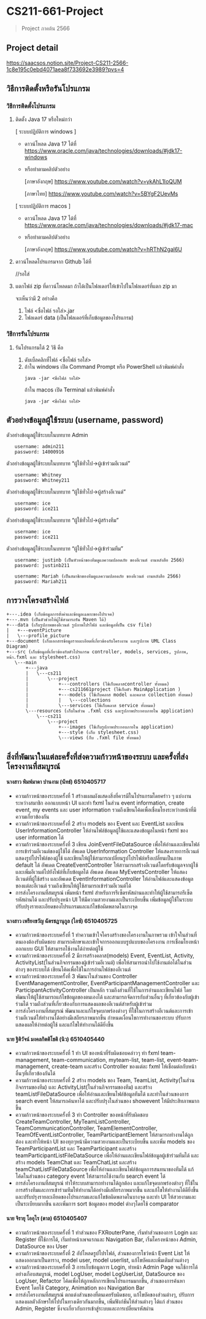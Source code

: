 # CS211-661-Project
> Project ภาคต้น 2566

## Project detail
https://saacsos.notion.site/Project-CS211-2566-1c8e195c0ebd4071aea8f733692e3989?pvs=4

## วิธีการติดตั้งหรือรันโปรแกรม
### วิธีการติดตั้งโปรแกรม
1. ติดตั้ง Java 17 หรือใหม่กว่า

    [ ระบบปฏิบัติการ windows ]
    - ดาวน์โหลด Java 17 ได้ที่ https://www.oracle.com/java/technologies/downloads/#jdk17-windows
    - หรือทำตามคลิปตัวอย่าง 
   
        [ภาษาอังกฤษ] https://www.youtube.com/watch?v=ykAhL1IoQUM
   
        [ภาษาไทย] https://www.youtube.com/watch?v=5BYgF2UevMs
   
    [ ระบบปฏิบัติการ macos ]
    - ดาวน์โหลด Java 17 ได้ที่ https://www.oracle.com/java/technologies/downloads/#jdk17-mac
    - หรือทำตามคลิปตัวอย่าง 
   
        [ภาษาอังกฤษ] https://www.youtube.com/watch?v=hRThN2gal6U
2. ดาวน์โหลดโปรแกรมจาก Github ได้ที่

    //รอใส่
3. แตกไฟล์ zip ที่ดาวน์โหลดมา ถ้าได้เป็นโฟลเดอร์ให้เข้าไปในโฟลเดอร์ที่แตก zip มา
   
   จะเห็นว่ามี 2 อย่างคือ
   1. ไฟล์ <ชื่อไฟล์ รอใส่>.jar
   2. โฟลเดอร์ data (เป็นโฟลเดอร์ที่เก็บข้อมูลของโปรแกรม)

### วิธีการรันโปรแกรม
1. รันโปรแกรมได้ 2 วิธี คือ

   1. ดับเบิ้ลคลิกที่ไฟล์ <ชื่อไฟล์ รอใส่>
   2. ถ้าใน windows เปิด Command Prompt หรือ PowerShell แล้วพิมพ์คำสั่ง
        ```
        java -jar <ชื่อไฟล์ รอใส่>
        ```
        ถ้าใน macos เปิด Terminal แล้วพิมพ์คำสั่ง
        ```
        java -jar <ชื่อไฟล์ รอใส่>
        ```


## ตัวอย่างข้อมูลผู้ใช้ระบบ (username, password) 
   ตัวอย่างข้อมูลผู้ใช้ระบบในบทบาท Admin
   ```
      username: admin211
      password: 14000916
   ```  
   ตัวอย่างข้อมูลผู้ใช้ระบบในบทบาท “ผู้ใช้ทั่วไป->ผู้เข้าร่วมอีเวนต์”
   ```
      username: Whitney
      password: Whitney211
   ```
ตัวอย่างข้อมูลผู้ใช้ระบบในบทบาท “ผู้ใช้ทั่วไป->ผู้สร้างอีเวนต์”
   ```
      username: ice
      password: ice211
   ```
ตัวอย่างข้อมูลผู้ใช้ระบบในบทบาท “ผู้ใช้ทั่วไป->ผู้สร้างทีม”
   ```
      username: ice
      password: ice211
   ```
ตัวอย่างข้อมูลผู้ใช้ระบบในบทบาท “ผู้ใช้ทั่วไป->ผู้เข้าร่วมทีม”
   ```
      username: justinb (เป็นหัวหน้าของทีมดูแลความปลอดภัย ของอีเวนต์ งานหลังสือ 2566)
      password: justinb211
      
      username: Mariah (เป็นสมาชิกของทีมดูแลความปลอดภัย ของอีเวนต์ งานหลังสือ 2566)
      password: Mariah211
   ```


## การวางโครงสร้างไฟล์
```
+---.idea (เก็บข้อมูลการตั้งค่าและข้อมูลเฉพาะของโปรเจค)
+---.mvn (เป็นตัวช่วยให้ผู้ใช้สามารถรัน Maven ได้)
+---data (เก็บรูปภาพของอีเวนต์ รูปภาพโปรไฟล์ และข้อมูลที่เป็น csv file)
|   +---eventPicture
|   \---profile_picture
+---document (เก็บเอกสารข้อมูลรายละเอียดที่เกี่ยวข้องกับโครงงาน และรูปภาพ UML Class Diagram)
+---src (เก็บข้อมูลที่เกี่ยวข้องกับตัวโปรแกรม controller, models, services, รูปภาพ, หน้า.fxml และ stylesheet.css)
   \---main
       +---java
       |   \---cs211
       |       \---project
       |           +---controllers (ใช้เก็บคลาสcontroller ทั้งหมด)
       |           +---cs211661project (ใช้เก็บตัว MainApplication )
       |           +---models (ใช้เก็บคลาส model และคลาส collection ทั้งหมด)
       |           |   \---collections
       |           \---services (ใช้เก็บคลาส service ทั้งหมด)
       \---resources (เก็บในส่วน .fxml css และรูปภาพประกอบภายใน application)
           \---cs211
               \---project
                   +---images (ใช้เก็บรูปภาพประกอบภายใน application)
                   +---style (เก็บ stylesheet.css)
                   \---views (ก็บ .fxml file ทั้งหมด)

```
## สิ่งที่พัฒนาในแต่ละครั้งที่ส่งความก้าวหน้าของระบบ และครั้งที่ส่งโครงงานที่สมบูรณ์

#### นางสาว พิมพ์มาดา ปานงาม (นัทธ์) 6510405717
- ความก้าวหน้าของระบบครั้งที่ 1
  สร้างแผนผังแสดงสิ่งที่ควรมีในโปรแกรมโดยคร่าว ๆ แบ่งงานระหว่างสมาชิก ออกแบบหน้า UI และทำ fxml ในส่วน event information, create event, my events และ user information รวมถึงเขียนโค้ดเพื่อเชื่อมโยงระหว่างหน้าที่มีความเกี่ยวข้องกัน
- ความก้าวหน้าของระบบครั้งที่ 2
  สร้าง models ของ Event และ EventList และเขียน UserInformationController ให้อ่านไฟล์ข้อมูลผู้ใช้และแสดงข้อมูลในหน้า fxml ของ user information ได้
- ความก้าวหน้าของระบบครั้งที่ 3
  เขียน JoinEventFileDataSource เพื่อให้อ่านและเขียนไฟล์การเข้าร่วมอีเวนต์ของผู้ใช้ได้ อัพเดต UserInformation Controller ให้แสดงรายการอีเวนต์ แสดงรูปโปรไฟล์ของผู้ใช้ และเขียนให้ผู้ใช้สามารถเปลี่ยนรูปโปรไฟล์หรือเปลี่ยนเป็นภาพ default ได้ อัพเดต CreateEventController ให้สาามารถสร้างอีเวนต์โดยรับข้อมูลจากผู้ใช้และเพิ่มอีเวนต์ไปยังไฟล์ที่เก็บข้อมูลได้ อัพเดต อัพเดต MyEventsController ให้แสดงอีเวนต์ที่ผู้ใช้สร้าง และอัพเดต EventInformationController ให้อ่านไฟล์และแสดงข้อมูลของแต่ละอีเวนต์ รวมถึงเขียนให้ผู้ใช้สามารถเข้าร่วมอีเวนต์ได้
- การส่งโครงงานที่สมบูรณ์
  เพิ่มหน้า fxml สำหรับการรีเซ็ตรหัสผ่านและทำให้ผู้ใช้สามารถรีเซ็ตรหัสผ่านได้ และปรับปรุงหน้า UI ให้มีความสวยงามและเป็นระเบียบขึ้น เพิ่มข้อมูลผู้ใช้ในระบบ ปรับปรุงรายละเอียดของโปรแกรมและแก้ไขข้อผิดพลาดในบางจุด 

#### นางสาว เพรียงขวัญ ฉัตรชฎานุกูล (ไอซ์) 6510405725
 - ความก้าวหน้าของระบบครั้งที่ 1
   ทำความเข้าใจโครงสร้างของโครงงานในภาพรวม เข้าใจในส่วนที่ตนเองต้องรับผิดชอบ สามารถศึกษาและเข้าใจการออกแบบรูปแบบของโครงงาน การเชื่อมโยงหน้า ออกแบบ GUI ให้สามารถใช้งานได้ง่ายต่อผู้ใช้ 
 - ความก้าวหน้าของระบบครั้งที่ 2
   มีการสร้างคลาส(models) Event, EventList, Activity, ActivityList(ในส่วนกิจกรรมของผู้เข้าร่วมอีเวนต์) เพื่อให้สามารถนำไปใช้งานต่อได้ในส่วนต่างๆ ของระบบได้  เขียนโค้ดเพื่อใช้ในการอ่านไฟล์ของอีเวนต์
 - ความก้าวหน้าของระบบครั้งที่ 3
    พัฒนาในส่วนของ Controller EventManagementController, EventParticipantManagementController และ ParticipantActivityController เป็นหลัก รวมถึงส่วนที่ใช้ในการอ่านและเขียนไฟล์ โดยพัฒนาให้ผู้ใช้สามารถแก้ไขข้อมูลของตนเองได้ และสามารถจัดการกับส่วนอื่นๆ ที่เกี่ยวข้องกับผู้เข้าร่วมได้ รวมถึงส่วนที่เกี่ยวข้องกับการแสดงผลของอีเวนต์สำหรับผู้เข้าร่วม
 - การส่งโครงงานที่สมบูรณ์
   พัฒนาและแก้ไขจุดบกพร่องต่างๆ ที่ใช้ในการสร้างอีเวนต์และการเข้าร่วมอีเวนต์ให้ทำงานได้อย่างมีเสถียรภาพมากขึ้น กำหนดเงื่อนไขการทำงานของระบบ ปรับการแสดงผลให้ง่ายต่อผู้ใช้ และแก้ไขให้ทำงานได้ดียิ่งขึ้น 

#### นาย ฐิติวัจน์ มงคลกิตติโชติ (นิว) 6510405440
 - ความก้าวหน้าของระบบครั้งที่ 1
   ทำ UI ของหน้าที่รับผิดชอบคล่าวๆ ทำ fxml team-management, team-communication, myteam-list, team-list, event-team-management, create-team และสร้าง Controller ของแต่ละ fxml ให้เชื่อมต่อกับหน้าอื่นๆที่เกี่ยวข้องกันได้
 - ความก้าวหน้าของระบบครั้งที่ 2
   สร้าง models ของ Team, TeamList, Activity(ในส่วนกิจกรรมของทีม) และ ActivityList(ในส่วนกิจกรรมของทีม) และสร้าง teamListFileDataSource เพื่อให้อ่านและเขียนไฟล์ข้อมูลทีมได้ และทำในส่วนของการ search event ให้สมารถค้นหาได้ และปรับปรุงในส่วนของ showevent ให้มีประสิทภาพมากขึ้น
 - ความก้าวหน้าของระบบครั้งที่ 3
   ทำ Controller ของหน้าที่รับผิดชอบ CreateTeamController, MyTeamListController, TeamCommunicationController, TeamElementController, TeamOfEventListController, TeamParticipantElement ให้สามารถทำงานได้ถูกต้อง และทำให้หน้า UI ของทุกๆหน้ามีความสวยงามและเป็นระเบียบขึ้น และเพิ่ม models ของ TeamParticipantList และ TeamParticipant และสร้าง teamParticipantListFileDataSource เพื่อให้อ่านและเขียนไฟล์ข้อมูลผู้เข้าร่วมทีมได้ และสร้าง models TeamChat และ TeamChatList และสร้าง teamChatListFileDataSource เพื่อให้อ่านและเขียนไฟล์ข้อมูลการสนทนาของทีมได้ แก้โค้ดในส่วนของ category event ให้สามารถใช้งานกับ search event ได้
 - การส่งโครงงานที่สมบูรณ์
   ทำให้ระบบสามารถทำงานได้ถูกต้อง และแก้ไขจุดบกพร่องต่างๆ ที่ใช้ในการสร้างทีมและการเข้าร่วมทีมให้ทำงานได้อย่างมีเสถียรภาพมากขึ้น และแก้ไขให้ทำงานได้ดียิ่งขึ้น และปรับปรุงรายละเอียดของโปรแกรมและแก้ไขข้อผิดพลาดในบางจุด และทำ UI ให้สวยงามและเป็นระเบียบมากขึ้น และเพิ่มการ sort ข้อมูลของ model ต่างๆโดยใช้ comparator

#### นาย จิรายุ โออุไร (ตาล) 6510405407
 - ความก้าวหน้าของระบบครั้งที่ 1
   ทำส่วนของ FXRouterPane, เริ่มทำส่วนของการ Login และ Register ที่ใช้การได้, เริ่มทำหน้าเพจแรกและ Navigation Bar, เริ่มโครงหน้าของ Admin, DataSource ของ User
 - ความก้าวหน้าของระบบครั้งที่ 2
   อัปโหลดรูปโปรไฟล์, ส่วนของการโชว์หน้า Event List ให้แสดงออกมาเป็นตาราง, model user, model userlist, แก้ไขบัคและเพิ่มเติมส่วนต่างๆ
 - ความก้าวหน้าของระบบครั้งที่ 3
   การเก็บข้อมูลการ Login, ทำหน้า Admin Page จนใช้การได้อย่างเกือบสมบูรณ์, model LogUser, model LogUserList, DataSource ของ LogUser, Refactor โค้ดเพื่อให้ถูกหลักการเขียนโปรแกรมมากขึ้น, ส่วนของการค้นหา Event โดยใช้ Category, Animation ของ Navigation Bar
 - การส่งโครงงานที่สมบูรณ์
   ตกแต่งส่วนของที่ตนเคยรับผิดชอบ, แก้ไขบัคของส่วนต่างๆ, ปรับการแสดงผลตัวอักษรให้ไปปในทางเดียวกันมากขึ้น, เพิ่มฟังก์ชันให้ส่วนต่างๆ ได้แก่ ส่วนของ Admin, Register ซึ่งจะเกี่ยวกับการเข้าสู่ระบบและการเปลี่ยนรหัสผ่าน
